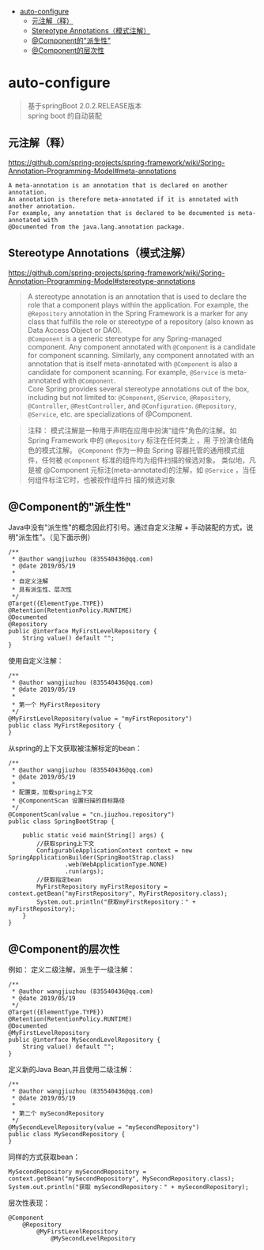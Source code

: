 - [auto-configure](#auto-configure)
  - [元注解（释）](#%E5%85%83%E6%B3%A8%E8%A7%A3%E9%87%8A)
  - [Stereotype Annotations（模式注解）](#stereotype-annotations%E6%A8%A1%E5%BC%8F%E6%B3%A8%E8%A7%A3)
  - [@Component的"派生性"](#component%E7%9A%84%22%E6%B4%BE%E7%94%9F%E6%80%A7%22)
  - [@Component的层次性](#component%E7%9A%84%E5%B1%82%E6%AC%A1%E6%80%A7)

# auto-configure
> 基于springBoot 2.0.2.RELEASE版本  
spring boot 的自动装配
    
## 元注解（释） 
https://github.com/spring-projects/spring-framework/wiki/Spring-Annotation-Programming-Model#meta-annotations  

    A meta-annotation is an annotation that is declared on another annotation. 
    An annotation is therefore meta-annotated if it is annotated with another annotation. 
    For example, any annotation that is declared to be documented is meta-annotated with 
    @Documented from the java.lang.annotation package.
    
## Stereotype Annotations（模式注解）  
https://github.com/spring-projects/spring-framework/wiki/Spring-Annotation-Programming-Model#stereotype-annotations  
  
> A stereotype annotation is an annotation that is used to declare the role that a 
component plays within the application. For example, the `@Repository` annotation in 
the Spring Framework is a marker for any class that fulfills the role or stereotype 
of a repository (also known as Data Access Object or DAO).  
`@Component` is a generic stereotype for any Spring-managed component. Any component 
annotated with `@Component` is a candidate for component scanning. Similarly, any 
component annotated with an annotation that is itself meta-annotated with `@Component` 
is also a candidate for component scanning. For example, `@Service` is meta-annotated 
with `@Component`.  
Core Spring provides several stereotype annotations out of the box, including but 
not limited to: `@Component`, `@Service`, `@Repository`, `@Controller`, `@RestController`, 
and `@Configuration`. `@Repository`, `@Service`, etc. are specializations of @Component.
    
> 注释：
模式注解是一种用于声明在应用中扮演“组件”角色的注解。如 Spring Framework 中的 `@Repository` 标注在任何类上 ，用
于扮演仓储角色的模式注解。
`@Component` 作为一种由 Spring 容器托管的通用模式组件，任何被 `@Component` 标准的组件均为组件扫描的候选对象。
类似地，凡是被 @Component 元标注(meta-annotated)的注解，如 `@Service` ，当任何组件标注它时，也被视作组件扫 描的候选对象

## @Component的"派生性"
Java中没有"派生性"的概念因此打引号。通过自定义注解 + 手动装配的方式，说明"派生性"。（见下面示例）

```
/**
 * @author wangjiuzhou (835540436@qq.com)
 * @date 2019/05/19
 *
 * 自定义注解
 * 具有派生性、层次性
 */
@Target({ElementType.TYPE})
@Retention(RetentionPolicy.RUNTIME)
@Documented
@Repository
public @interface MyFirstLevelRepository {
    String value() default "";
}
```
使用自定义注解：
```
/**
 * @author wangjiuzhou (835540436@qq.com)
 * @date 2019/05/19
 *
 * 第一个 MyFirstRepository
 */
@MyFirstLevelRepository(value = "myFirstRepository")
public class MyFirstRepository {
}
```
从spring的上下文获取被注解标定的bean：
```
/**
 * @author wangjiuzhou (835540436@qq.com)
 * @date 2019/05/19
 *
 * 配置类，加载spring上下文
 * @ComponentScan 设置扫描的目标路径
 */
@ComponentScan(value = "cn.jiuzhou.repository")
public class SpringBootStrap {

    public static void main(String[] args) {
        //获取spring上下文
        ConfigurableApplicationContext context = new SpringApplicationBuilder(SpringBootStrap.class)
                .web(WebApplicationType.NONE)
                .run(args);
        //获取指定bean
        MyFirstRepository myFirstRepository = context.getBean("myFirstRepository", MyFirstRepository.class);
        System.out.println("获取myFirstRepository：" + myFirstRepository);
    }
}
```
## @Component的层次性
例如：
定义二级注解，派生于一级注解：
```
/**
 * @author wangjiuzhou (835540436@qq.com)
 * @date 2019/05/19
 */
@Target({ElementType.TYPE})
@Retention(RetentionPolicy.RUNTIME)
@Documented
@MyFirstLevelRepository
public @interface MySecondLevelRepository {
    String value() default "";
}
```
定义新的Java Bean,并且使用二级注解：
```
/**
 * @author wangjiuzhou (835540436@qq.com)
 * @date 2019/05/19
 *
 * 第二个 mySecondRepository
 */
@MySecondLevelRepository(value = "mySecondRepository")
public class MySecondRepository {
}
```
同样的方式获取bean：
```
MySecondRepository mySecondRepository = context.getBean("mySecondRepository", MySecondRepository.class);
System.out.println("获取 mySecondRepository：" + mySecondRepository);
```
层次性表现：  
    
    @Component
        @Repository
            @MyFirstLevelRepository
                @MySecondLevelRepository
                
